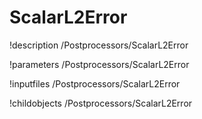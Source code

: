 <!-- MOOSE Documentation Stub: Remove this when content is added. -->

# ScalarL2Error
!description /Postprocessors/ScalarL2Error

!parameters /Postprocessors/ScalarL2Error

!inputfiles /Postprocessors/ScalarL2Error

!childobjects /Postprocessors/ScalarL2Error
